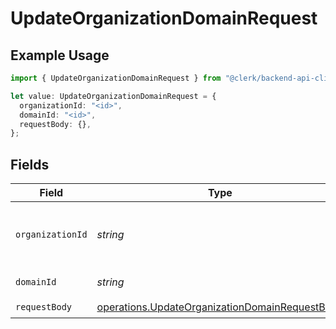 # UpdateOrganizationDomainRequest

## Example Usage

```typescript
import { UpdateOrganizationDomainRequest } from "@clerk/backend-api-client/models/operations";

let value: UpdateOrganizationDomainRequest = {
  organizationId: "<id>",
  domainId: "<id>",
  requestBody: {},
};
```

## Fields

| Field                                                                                                            | Type                                                                                                             | Required                                                                                                         | Description                                                                                                      |
| ---------------------------------------------------------------------------------------------------------------- | ---------------------------------------------------------------------------------------------------------------- | ---------------------------------------------------------------------------------------------------------------- | ---------------------------------------------------------------------------------------------------------------- |
| `organizationId`                                                                                                 | *string*                                                                                                         | :heavy_check_mark:                                                                                               | The ID of the organization the domain belongs to                                                                 |
| `domainId`                                                                                                       | *string*                                                                                                         | :heavy_check_mark:                                                                                               | The ID of the domain                                                                                             |
| `requestBody`                                                                                                    | [operations.UpdateOrganizationDomainRequestBody](../../models/operations/updateorganizationdomainrequestbody.md) | :heavy_check_mark:                                                                                               | N/A                                                                                                              |